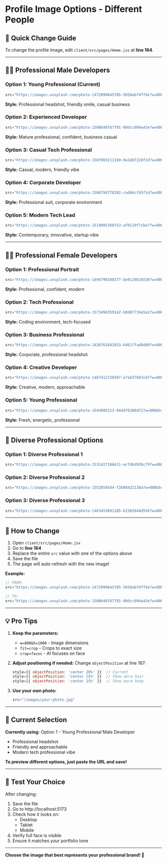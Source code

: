 # Profile Image Options - Different People

## 🎯 Quick Change Guide

To change the profile image, edit `client/src/pages/Home.jsx` at **line 164**.

---

## 👨‍💼 Professional Male Developers

### Option 1: Young Professional (Current)
```jsx
src="https://images.unsplash.com/photo-1472099645785-5658abf4ff4e?w=800&h=1000&fit=crop&crop=faces"
```
**Style:** Professional headshot, friendly smile, casual business

### Option 2: Experienced Developer
```jsx
src="https://images.unsplash.com/photo-1500648767791-00dcc994a43e?w=800&h=1000&fit=crop&crop=faces"
```
**Style:** Mature professional, confident, business casual

### Option 3: Casual Tech Professional
```jsx
src="https://images.unsplash.com/photo-1507003211169-0a1dd7228f2d?w=800&h=1000&fit=crop&crop=faces"
```
**Style:** Casual, modern, friendly vibe

### Option 4: Corporate Developer
```jsx
src="https://images.unsplash.com/photo-1506794778202-cad84cf45f1d?w=800&h=1000&fit=crop&crop=faces"
```
**Style:** Professional suit, corporate environment

### Option 5: Modern Tech Lead
```jsx
src="https://images.unsplash.com/photo-1519085360753-af0119f7cbe7?w=800&h=1000&fit=crop&crop=faces"
```
**Style:** Contemporary, innovative, startup vibe

---

## 👩‍💼 Professional Female Developers

### Option 1: Professional Portrait
```jsx
src="https://images.unsplash.com/photo-1494790108377-be9c29b29330?w=800&h=1000&fit=crop&crop=faces"
```
**Style:** Professional, confident, modern

### Option 2: Tech Professional
```jsx
src="https://images.unsplash.com/photo-1573496359142-b8d87734a5a2?w=800&h=1000&fit=crop&crop=faces"
```
**Style:** Coding environment, tech-focused

### Option 3: Business Professional
```jsx
src="https://images.unsplash.com/photo-1438761681033-6461ffad8d80?w=800&h=1000&fit=crop&crop=faces"
```
**Style:** Corporate, professional headshot

### Option 4: Creative Developer
```jsx
src="https://images.unsplash.com/photo-1487412720507-e7ab37603c6f?w=800&h=1000&fit=crop&crop=faces"
```
**Style:** Creative, modern, approachable

### Option 5: Young Professional
```jsx
src="https://images.unsplash.com/photo-1544005313-94ddf0286df2?w=800&h=1000&fit=crop&crop=faces"
```
**Style:** Fresh, energetic, professional

---

## 🎨 Diverse Professional Options

### Option 1: Diverse Professional 1
```jsx
src="https://images.unsplash.com/photo-1531427186611-ecfd6d936c79?w=800&h=1000&fit=crop&crop=faces"
```

### Option 2: Diverse Professional 2
```jsx
src="https://images.unsplash.com/photo-1552058544-f2b08422138a?w=800&h=1000&fit=crop&crop=faces"
```

### Option 3: Diverse Professional 3
```jsx
src="https://images.unsplash.com/photo-1463453091185-61582044d556?w=800&h=1000&fit=crop&crop=faces"
```

---

## 🔧 How to Change

1. Open `client/src/pages/Home.jsx`
2. Go to **line 164**
3. Replace the entire `src` value with one of the options above
4. Save the file
5. The page will auto-refresh with the new image!

**Example:**
```jsx
// FROM:
src="https://images.unsplash.com/photo-1472099645785-5658abf4ff4e?w=800&h=1000&fit=crop&crop=faces"

// TO:
src="https://images.unsplash.com/photo-1500648767791-00dcc994a43e?w=800&h=1000&fit=crop&crop=faces"
```

---

## 💡 Pro Tips

1. **Keep the parameters:**
   - `w=800&h=1000` - Image dimensions
   - `fit=crop` - Crops to exact size
   - `crop=faces` - AI focuses on face

2. **Adjust positioning if needed:**
   Change `objectPosition` at line 167:
   ```jsx
   style={{ objectPosition: 'center 20%' }}  // Current
   style={{ objectPosition: 'center 15%' }}  // Show more hair
   style={{ objectPosition: 'center 25%' }}  // Show more body
   ```

3. **Use your own photo:**
   ```jsx
   src="/images/your-photo.jpg"
   ```

---

## 🎯 Current Selection

**Currently using:** Option 1 - Young Professional Male Developer
- Professional headshot
- Friendly and approachable
- Modern tech professional vibe

**To preview different options, just paste the URL and save!**

---

## 📱 Test Your Choice

After changing:
1. Save the file
2. Go to http://localhost:5173
3. Check how it looks on:
   - Desktop
   - Tablet
   - Mobile
4. Verify full face is visible
5. Ensure it matches your portfolio tone

---

**Choose the image that best represents your professional brand! 📸**
